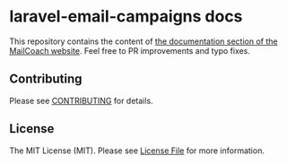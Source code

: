 # laravel-email-campaigns docs

This repository contains the content of [the documentation section of the MailCoach website](https://xxxx/docs). Feel free to PR improvements and typo fixes.

## Contributing

Please see [CONTRIBUTING](CONTRIBUTING.md) for details.

## License

The MIT License (MIT). Please see [License File](LICENSE.md) for more information.